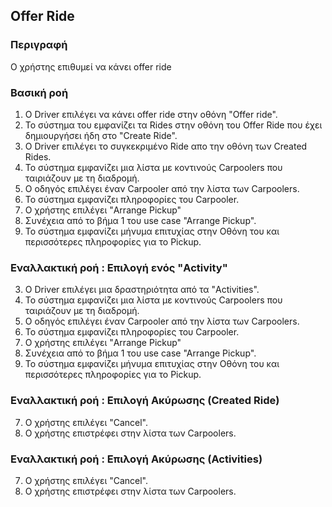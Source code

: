 ## Offer Ride

### Περιγραφή

Ο χρήστης επιθυμεί να κάνει offer ride

### Βασική ροή

1. Ο Driver επιλέγει να κάνει offer ride στην oθόνη "Offer ride".
2. Το σύστημα του εμφανίζει τα Rides στην οθόνη του Offer Ride που έχει δημιουργήσει ήδη στο "Create Ride".
3. Ο Driver επιλέγει το συγκεκριμένο Ride απο την οθόνη των Created Rides.
4. Το σύστημα εμφανίζει μια λίστα με κοντινούς Carpoolers που ταιριάζουν με τη διαδρομή.
5. Ο οδηγός επιλέγει έναν Carpooler από την λίστα των Carpoolers.
6. Το σύστημα εμφανίζει πληροφορίες του Carpooler.
7. Ο χρήστης επιλέγει "Arrange Pickup"
8. Συνέχεια από το βήμα 1 του use case "Arrange Pickup".
9. Το σύστημα εμφανίζει μήνυμα επιτυχίας στην Οθόνη του και περισσότερες πληροφορίες για το Pickup.

### Εναλλακτική ροή : Επιλογή ενός "Activity"

3. Ο Driver επιλέγει μια δραστηριότητα από τα "Activities".
4. Το σύστημα εμφανίζει μια λίστα με κοντινούς Carpoolers που ταιριάζουν με τη διαδρομή.
5. Ο οδηγός επιλέγει έναν Carpooler από την λίστα των Carpoolers.
6. Το σύστημα εμφανίζει πληροφορίες του Carpooler.
7. Ο χρήστης επιλέγει "Arrange Pickup"
8. Συνέχεια από το βήμα 1 του use case "Arrange Pickup".
9. Το σύστημα εμφανίζει μήνυμα επιτυχίας στην Οθόνη του και περισσότερες πληροφορίες για το Pickup.

### Εναλλακτική ροή : Επιλογή Ακύρωσης (Created Ride)

7. Ο χρήστης επιλέγει "Cancel".
8. Ο χρήστης επιστρέφει στην λίστα των Carpoolers.

### Εναλλακτική ροή : Επιλογή Ακύρωσης (Activities)

7. Ο χρήστης επιλέγει "Cancel".
8. Ο χρήστης επιστρέφει στην λίστα των Carpoolers.
